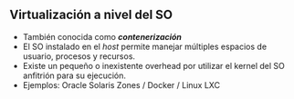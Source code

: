 ## Virtualización a nivel del SO

* También conocida como _**contenerización**_
* El SO instalado en el _host_ permite manejar múltiples espacios de usuario, procesos y recursos.
* Existe un pequeño o inexistente overhead por utilizar el kernel del SO anfitrión para su ejecución.
* Ejemplos: Oracle Solaris Zones / Docker / Linux LXC

